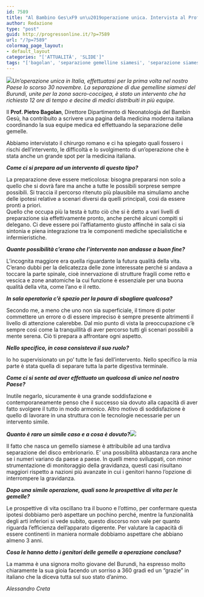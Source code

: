 ```yaml
---
id: 7589
title: "Al Bambino Ges\xF9 un\u2019operazione unica. Intervista al Prof. Pietro Bagolan"
author: Redazione
type: "post"
guid: http://progressonline.it/?p=7589
url: "/?p=7589"
colormag_page_layout:
- default_layout
categories: "['ATTUALITÀ', 'SLIDE']"
tags: "['bagolan', 'separazione gemelline siamesi', 'separazione siamesi', 'separazione siamesi bambino gesù', 'separazione siamesi burundi', 'siamesi bambino gesù', 'siamesi roma']"
---
```


*![](https://progressonline.it/wp-content/uploads/2017/12/554842999_1280x720-300x169.jpg)Un’operazione unica in Italia, effettuatasi per la prima volta nel nostro Paese lo scorso 30 novembre. La separazione di due gemelline siamesi del Burundi, unite per la zona sacro-coccigea, è stato un intervento che ha richiesto 12 ore di tempo e decine di medici distribuiti in più equipe.*

Il **Prof. Pietro Bagolan**, Direttore Dipartimento di Neonatologia del Bambin Gesù, ha contribuito a scrivere una pagina della medicina moderna italiana coordinando la sua equipe medica ed effettuando la separazione delle gemelle.

Abbiamo intervistato il chirurgo romano e ci ha spiegato quali fossero i rischi dell’intervento, le difficoltà e lo svolgimento di un’operazione che è stata anche un grande spot per la medicina italiana.

***Come ci si prepara ad un intervento di questo tipo?***

La preparazione deve essere meticolosa: bisogna prepararsi non solo a quello che si dovrà fare ma anche a tutte le possibili sorprese sempre possibili. Si traccia il percorso ritenuto più plausibile ma simuliamo anche delle ipotesi relative a scenari diversi da quelli principali, così da essere pronti a priori.  
Quello che occupa più la testa è tutto ciò che si è detto a vari livelli di preparazione sia effettivamente pronto, anche perché alcuni compiti si delegano. Ci deve essere poi l’affiatamento giusto affinché in sala ci sia sintonia e piena integrazione tra le componenti mediche specialistiche e infermieristiche.

***Quante possibilità c’erano che l’intervento non andasse a buon fine?***

L’incognita maggiore era quella riguardante la futura qualità della vita. C’erano dubbi per la delicatezza delle zone interessate perché si andava a toccare la parte spinale, cioè innervazione di strutture fragili come retto e vescica e zone anatomiche la cui funzione è essenziale per una buona qualità della vita, come l’ano e il retto.

***In sala operatoria c’è spazio per la paura di sbagliare qualcosa?***

Secondo me, a meno che uno non sia superficiale, il timore di poter commettere un errore o di essere impreciso è sempre presente altrimenti il livello di attenzione calerebbe. Dal mio punto di vista la preoccupazione c’è sempre così come la tranquillità di aver percorso tutti gli scenari possibili a mente serena. Ciò ti prepara a affrontare ogni aspetto.

***Nello specifico, in cosa consisteva il suo ruolo?***

Io ho supervisionato un po’ tutte le fasi dell’intervento. Nello specifico la mia parte è stata quella di separare tutta la parte digestiva terminale.

***Come ci si sente ad aver effettuato un qualcosa di unico nel nostro Paese?***

Inutile negarlo, sicuramente è una grande soddisfazione e contemporaneamente penso che il successo sia dovuto alla capacità di aver fatto svolgere il tutto in modo armonico. Altro motivo di soddisfazione è quello di lavorare in una struttura con le tecnologie necessarie per un intervento simile.

***Quanto è raro un simile caso e a cosa è dovuto?![](https://progressonline.it/wp-content/uploads/2017/12/GEMELLINE-BURUNDI_Prof-BAGOLAN_3D-200x300.jpg)***

Il fatto che nasca un gemello siamese è attribuibile ad una tardiva separazione del disco embrionario. E’ una possibilità abbastanza rara anche se i numeri variano da paese a paese. In quelli meno sviluppati, con minor strumentazione di monitoraggio della gravidanza, questi casi risultano maggiori rispetto a nazioni più avanzate in cui i genitori hanno l’opzione di interrompere la gravidanza.

***Dopo una simile operazione, quali sono le prospettive di vita per le gemelle?***

Le prospettive di vita oscillano tra il buono e l’ottimo, per confermare questa ipotesi dobbiamo però aspettare un pochino perché, mentre la funzionalità degli arti inferiori si vede subito, questo discorso non vale per quanto riguarda l’efficienza dell’apparato digerente. Per valutare la capacità di essere continenti in maniera normale dobbiamo aspettare che abbiano almeno 3 anni.

***Cosa le hanno detto i genitori delle gemelle a operazione conclusa?***

La mamma è una signora molto giovane del Burundi, ha espresso molto chiaramente la sua gioia facendo un sorriso a 360 gradi ed un “grazie” in italiano che la diceva tutta sul suo stato d’animo.

*Alessandro Creta*